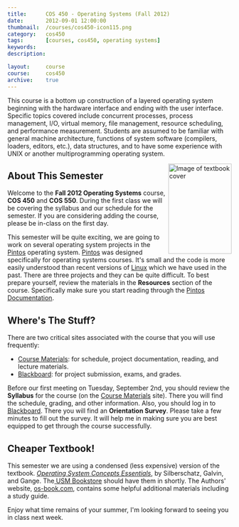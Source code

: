 ```yaml
---
title:      COS 450 - Operating Systems (Fall 2012)
date:       2012-09-01 12:00:00
thumbnail:  /courses/cos450-icon115.png
category:   cos450
tags:       [courses, cos450, operating systems]
keywords:
description:

layout:     course
course:     cos450
archive:    true
---
```

This course is a bottom up construction of a layered operating system beginning with the hardware interface and ending with the user interface. Specific topics covered include concurrent processes, process management, I/O, virtual memory, file management, resource scheduling, and performance measurement. Students are assumed to be familiar with general machine architecture, functions of system software (compilers, loaders, editors, etc.), data structures, and to have some experience with UNIX or another multiprogramming operating system.

<img src="{{site.asseturl}}/courses/os8e-cover.jpg" alt="Image of textbook cover" width="142" height="202" align="right" />

## About This Semester

Welcome to the <strong>Fall 2012 Operating Systems</strong> course, <strong>COS 450</strong> and <strong>COS 550</strong>. During the first class we will be covering the syllabus and our schedule for the semester. If you are considering adding the course, please be in-class on the first day.

This semester will be quite exciting, we are going to work on several operating system projects in the <a href="http://en.wikipedia.org/wiki/Pintos">Pintos</a> operating system. <a href="http://en.wikipedia.org/wiki/Pintos">Pintos</a> was designed specifically for operating systems courses. It's small and the code is more easily understood than recent versions of <a href="http://kernel.org/">Linux</a> which we have used in the past. There are three projects and they can be quite difficult. To best prepare yourself, review the materials in the <strong>Resources</strong> section of the course. Specifically make sure you start reading through the <a href="https://ba67fe28c21164a5e01c3b3e6622156135899af2.googledrive.com/host/0B-dNF1GpqqFhdHoyaUNzN0xpQk0/">Pintos Documentation</a>.

## Where's The Stuff?

There are two critical sites associated with the course that you will use frequently:

* <a href="http://goo.gl/5HDUPQ">Course Materials</a>: for schedule, project documentation, reading, and lecture materials.
* <a href="http://www.courses.maine.edu">Blackboard</a>: for project submission, exams, and grades.

Before our first meeting on Tuesday, September 2nd, you should review the <strong>Syllabus</strong> for the course (on the <a href="http://goo.gl/5HDUPQ">Course Materials</a> site). There you will find the schedule, grading, and other information. Also, you should log in to <a href="http://www.courses.maine.edu">Blackboard</a>. There you will find an <strong>Orientation Survey</strong>. Please take a few minutes to fill out the survey. It will help me in making sure you are best equipped to get through the course successfully.

## Cheaper Textbook!

This semester we are using a condensed (less expensive) version of the textbook. <a href="http://codex.cs.yale.edu/avi/os-book/OS8/os8e/index.html"><em>Operating System Concepts Essentials</em></a>, by Silberschatz, Galvin, and Gange. The<a href="http://usm.maine.edu/books"> USM Bookstore</a> should have them in shortly. The Authors' website, <a href="http://codex.cs.yale.edu/avi/os-book/OS8/os8e/index.html">os-book.com</a>, contains some helpful additional materials including a study guide.

Enjoy what time remains of your summer, I'm looking forward to seeing you in class next week.


